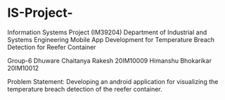# IS-Project-
Information Systems Project (IM39204)
Department of Industrial and Systems Engineering
Mobile App Development for Temperature Breach Detection for Reefer Container

Group-6 
Dhuware Chaitanya Rakesh 20IM10009
Himanshu Bhokarikar      20IM10012

Problem Statement:
Developing an android application for visualizing the temperature breach detection of the reefer container.


